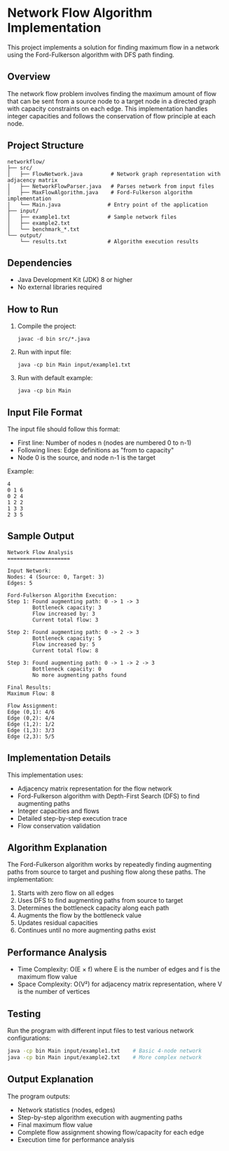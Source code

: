 # Network Flow Algorithm Implementation

This project implements a solution for finding maximum flow in a network using the Ford-Fulkerson algorithm with DFS path finding.

## Overview

The network flow problem involves finding the maximum amount of flow that can be sent from a source node to a target node in a directed graph with capacity constraints on each edge. This implementation handles integer capacities and follows the conservation of flow principle at each node.

## Project Structure

```
networkflow/
├── src/
│   ├── FlowNetwork.java         # Network graph representation with adjacency matrix
│   ├── NetworkFlowParser.java   # Parses network from input files  
│   ├── MaxFlowAlgorithm.java    # Ford-Fulkerson algorithm implementation
│   └── Main.java               # Entry point of the application
├── input/
│   ├── example1.txt            # Sample network files
│   ├── example2.txt
│   └── benchmark_*.txt
└── output/
    └── results.txt             # Algorithm execution results
```

## Dependencies

- Java Development Kit (JDK) 8 or higher
- No external libraries required

## How to Run

1. Compile the project:
   ```
   javac -d bin src/*.java
   ```

2. Run with input file:
   ```
   java -cp bin Main input/example1.txt
   ```

3. Run with default example:
   ```
   java -cp bin Main
   ```

## Input File Format

The input file should follow this format:
- First line: Number of nodes n (nodes are numbered 0 to n-1)
- Following lines: Edge definitions as "from to capacity"
- Node 0 is the source, and node n-1 is the target

Example:
```
4
0 1 6
0 2 4
1 2 2
1 3 3
2 3 5
```

## Sample Output

```
Network Flow Analysis
====================

Input Network:
Nodes: 4 (Source: 0, Target: 3)
Edges: 5

Ford-Fulkerson Algorithm Execution:
Step 1: Found augmenting path: 0 -> 1 -> 3
        Bottleneck capacity: 3
        Flow increased by: 3
        Current total flow: 3

Step 2: Found augmenting path: 0 -> 2 -> 3
        Bottleneck capacity: 5
        Flow increased by: 5
        Current total flow: 8

Step 3: Found augmenting path: 0 -> 1 -> 2 -> 3
        Bottleneck capacity: 0
        No more augmenting paths found

Final Results:
Maximum Flow: 8

Flow Assignment:
Edge (0,1): 4/6
Edge (0,2): 4/4
Edge (1,2): 1/2
Edge (1,3): 3/3
Edge (2,3): 5/5
```

## Implementation Details

This implementation uses:
- Adjacency matrix representation for the flow network
- Ford-Fulkerson algorithm with Depth-First Search (DFS) to find augmenting paths
- Integer capacities and flows
- Detailed step-by-step execution trace
- Flow conservation validation

## Algorithm Explanation

The Ford-Fulkerson algorithm works by repeatedly finding augmenting paths from source to target and pushing flow along these paths. The implementation:

1. Starts with zero flow on all edges
2. Uses DFS to find augmenting paths from source to target
3. Determines the bottleneck capacity along each path
4. Augments the flow by the bottleneck value
5. Updates residual capacities
6. Continues until no more augmenting paths exist

## Performance Analysis

- Time Complexity: O(E × f) where E is the number of edges and f is the maximum flow value
- Space Complexity: O(V²) for adjacency matrix representation, where V is the number of vertices

## Testing

Run the program with different input files to test various network configurations:

```bash
java -cp bin Main input/example1.txt    # Basic 4-node network
java -cp bin Main input/example2.txt    # More complex network
```

## Output Explanation

The program outputs:
- Network statistics (nodes, edges)
- Step-by-step algorithm execution with augmenting paths
- Final maximum flow value
- Complete flow assignment showing flow/capacity for each edge
- Execution time for performance analysis
